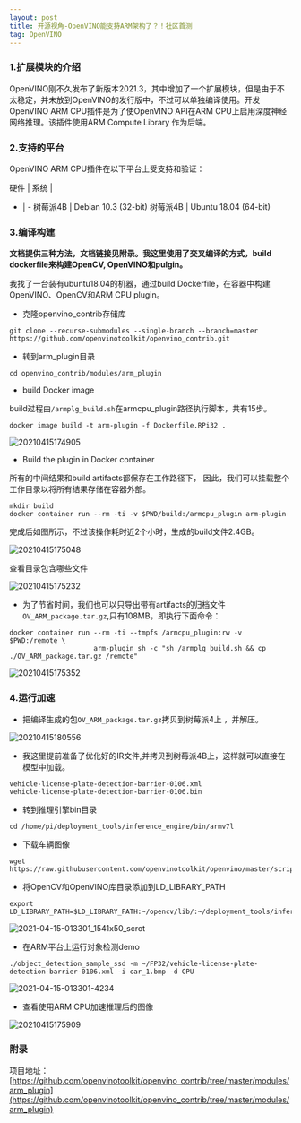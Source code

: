 ```yaml
---
layout: post
title: 开源视角-OpenVINO能支持ARM架构了？！社区首测
tag: OpenVINO
---
```


### 1.扩展模块的介绍

OpenVINO刚不久发布了新版本2021.3，其中增加了一个扩展模块，但是由于不太稳定，并未放到OpenVINO的发行版中，不过可以单独编译使用。开发OpenVINO ARM CPU插件是为了使OpenVINO API在ARM CPU上启用深度神经网络推理。该插件使用ARM Compute Library 作为后端。

### 2.支持的平台

OpenVINO ARM CPU插件在以下平台上受支持和验证：

硬件 | 系统 | 
- | - 
树莓派4B | Debian 10.3 (32-bit)
树莓派4B | Ubuntu 18.04 (64-bit)

### 3.编译构建

**文档提供三种方法，文档链接见附录。我这里使用了交叉编译的方式，build dockerfile来构建OpenCV, OpenVINO和pulgin。**

我找了一台装有ubuntu18.04的机器，通过build Dockerfile，在容器中构建OpenVINO、OpenCV和ARM CPU plugin。

- 克隆openvino_contrib存储库

```
git clone --recurse-submodules --single-branch --branch=master https://github.com/openvinotoolkit/openvino_contrib.git 
```

- 转到arm_plugin目录

```
cd openvino_contrib/modules/arm_plugin
```

- build Docker image

build过程由`/armplg_build.sh`在armcpu_plugin路径执行脚本，共有15步。
```
docker image build -t arm-plugin -f Dockerfile.RPi32 .
```

![20210415174905](https://cdn.jsdelivr.net/gh/luckykang/picture_bed/blogs_images/20210415174905.png)

- Build the plugin in Docker container

所有的中间结果和build artifacts都保存在工作路径下，
因此，我们可以挂载整个工作目录以将所有结果存储在容器外部。

```
mkdir build
docker container run --rm -ti -v $PWD/build:/armcpu_plugin arm-plugin
```

完成后如图所示，不过该操作耗时近2个小时，生成的build文件2.4GB。

![20210415175048](https://cdn.jsdelivr.net/gh/luckykang/picture_bed/blogs_images/20210415175048.png)

查看目录包含哪些文件

![20210415175232](https://cdn.jsdelivr.net/gh/luckykang/picture_bed/blogs_images/20210415175232.png)


- 为了节省时间，我们也可以只导出带有artifacts的归档文件`OV_ARM_package.tar.gz`,只有108MB，即执行下面命令：
```
docker container run --rm -ti --tmpfs /armcpu_plugin:rw -v $PWD:/remote \
                     arm-plugin sh -c "sh /armplg_build.sh && cp ./OV_ARM_package.tar.gz /remote"
```

![20210415175352](https://cdn.jsdelivr.net/gh/luckykang/picture_bed/blogs_images/20210415175352.png)


### 4.运行加速

- 把编译生成的包`OV_ARM_package.tar.gz`拷贝到树莓派4上
，并解压。

![20210415180556](https://cdn.jsdelivr.net/gh/luckykang/picture_bed/blogs_images/20210415180556.png)


- 我这里提前准备了优化好的IR文件,并拷贝到树莓派4B上，这样就可以直接在模型中加载。

```
vehicle-license-plate-detection-barrier-0106.xml
vehicle-license-plate-detection-barrier-0106.bin
```

- 转到推理引擎bin目录

```
cd /home/pi/deployment_tools/inference_engine/bin/armv7l
```
- 下载车辆图像

```
wget https://raw.githubusercontent.com/openvinotoolkit/openvino/master/scripts/demo/car_1.bmp
```

- 将OpenCV和OpenVINO库目录添加到LD_LIBRARY_PATH

```
export LD_LIBRARY_PATH=$LD_LIBRARY_PATH:~/opencv/lib/:~/deployment_tools/inference_engine/lib/armv7l/
```

![2021-04-15-013301_1541x50_scrot](https://cdn.jsdelivr.net/gh/luckykang/picture_bed/blogs_images/2021-04-15-013301_1541x50_scrot.png)

- 在ARM平台上运行对象检测demo

```
./object_detection_sample_ssd -m ~/FP32/vehicle-license-plate-detection-barrier-0106.xml -i car_1.bmp -d CPU
```

![2021-04-15-013301-4234](https://cdn.jsdelivr.net/gh/luckykang/picture_bed/blogs_images/2021-04-15-013301-4234.gif)


- 查看使用ARM CPU加速推理后的图像

![20210415175909](https://cdn.jsdelivr.net/gh/luckykang/picture_bed/blogs_images/20210415175909.png)


### 附录

项目地址：[https://github.com/openvinotoolkit/openvino_contrib/tree/master/modules/arm_plugin](https://github.com/openvinotoolkit/openvino_contrib/tree/master/modules/arm_plugin)

